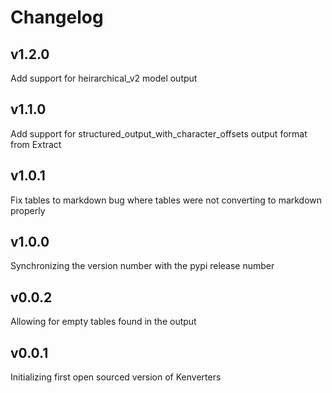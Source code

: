 # Changelog

## v1.2.0

Add support for heirarchical_v2 model output

## v1.1.0

Add support for structured_output_with_character_offsets output format from Extract

## v1.0.1

Fix tables to markdown bug where tables were not converting to markdown properly

## v1.0.0

Synchronizing the version number with the pypi release number

## v0.0.2

Allowing for empty tables found in the output

## v0.0.1

Initializing first open sourced version of Kenverters
